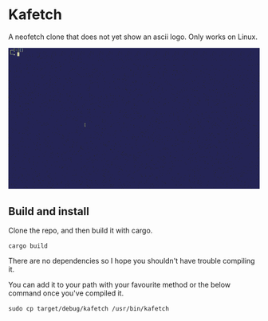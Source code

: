 # Kafetch

A neofetch clone that does not yet show an ascii logo. Only works on Linux.

![kafetch in action](kafetch.gif)

## Build and install

Clone the repo, and then build it with cargo.
```
cargo build
```
There are no dependencies so I hope you shouldn't have trouble compiling it.

You can add it to your path with your favourite method or the below command once you've compiled it.
```
sudo cp target/debug/kafetch /usr/bin/kafetch
```